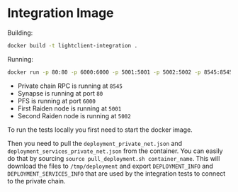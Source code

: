 # Integration Image

Building:
```bash
docker build -t lightclient-integration .
```
  
  
Running:
```bash
docker run -p 80:80 -p 6000:6000 -p 5001:5001 -p 5002:5002 -p 8545:8545 -v lightclient-integration
```

- Private chain RPC is running at `8545`
- Synapse is running at port `80`
- PFS is running at port `6000`
- First Raiden node is running at `5001`
- Second Raiden node is running at `5002`

To run the tests locally you first need to start the docker image.

Then you need to pull the `deployment_private_net.json` and `deployment_services_private_net.json` from the container.
You can easily do that by sourcing `source pull_deployment.sh container_name`. This will download the files to `/tmp/deployment`
and export `DEPLOYMENT_INFO` and `DEPLOYMENT_SERVICES_INFO` that are used by the integration tests to connect to the private chain.

